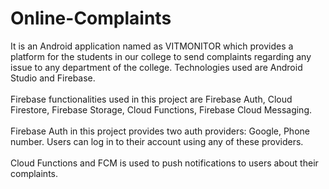 # Online-Complaints

It is an Android application named as VITMONITOR which provides a platform for the students in our college to send complaints regarding any issue to any department of the college. Technologies used are Android Studio and Firebase.
<br>
<br>
Firebase functionalities used in this project are Firebase Auth, Cloud Firestore, Firebase Storage, Cloud Functions, Firebase Cloud Messaging.
<br>
<br>
Firebase Auth in this project provides two auth providers: Google, Phone number. Users can log in to their account using any of these providers.
<br>
<br>
Cloud Functions and FCM is used to push notifications to users about their complaints.
